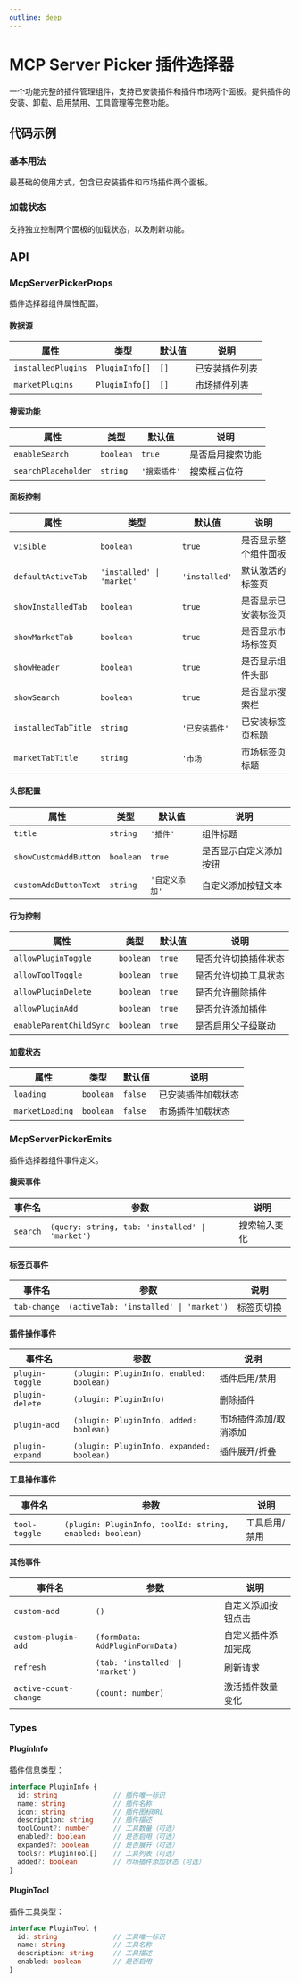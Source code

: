 ```yaml
---
outline: deep
---
```


# MCP Server Picker 插件选择器

一个功能完整的插件管理组件，支持已安装插件和插件市场两个面板。提供插件的安装、卸载、启用禁用、工具管理等完整功能。

## 代码示例

### 基本用法

最基础的使用方式，包含已安装插件和市场插件两个面板。

<demo vue="../../demos/mcp-server-picker/basic-usage.vue" />

### 加载状态

支持独立控制两个面板的加载状态，以及刷新功能。

<demo vue="../../demos/mcp-server-picker/loading-states.vue" />

## API

### McpServerPickerProps

插件选择器组件属性配置。

#### 数据源
| 属性 | 类型 | 默认值 | 说明 |
|------|------|--------|------|
| `installedPlugins` | `PluginInfo[]` | `[]` | 已安装插件列表 |
| `marketPlugins` | `PluginInfo[]` | `[]` | 市场插件列表 |

#### 搜索功能
| 属性 | 类型 | 默认值 | 说明 |
|------|------|--------|------|
| `enableSearch` | `boolean` | `true` | 是否启用搜索功能 |
| `searchPlaceholder` | `string` | `'搜索插件'` | 搜索框占位符 |

#### 面板控制
| 属性 | 类型 | 默认值 | 说明 |
|------|------|--------|------|
| `visible` | `boolean` | `true` | 是否显示整个组件面板 |
| `defaultActiveTab` | `'installed' \| 'market'` | `'installed'` | 默认激活的标签页 |
| `showInstalledTab` | `boolean` | `true` | 是否显示已安装标签页 |
| `showMarketTab` | `boolean` | `true` | 是否显示市场标签页 |
| `showHeader` | `boolean` | `true` | 是否显示组件头部 |
| `showSearch` | `boolean` | `true` | 是否显示搜索栏 |
| `installedTabTitle` | `string` | `'已安装插件'` | 已安装标签页标题 |
| `marketTabTitle` | `string` | `'市场'` | 市场标签页标题 |

#### 头部配置
| 属性 | 类型 | 默认值 | 说明 |
|------|------|--------|------|
| `title` | `string` | `'插件'` | 组件标题 |
| `showCustomAddButton` | `boolean` | `true` | 是否显示自定义添加按钮 |
| `customAddButtonText` | `string` | `'自定义添加'` | 自定义添加按钮文本 |

#### 行为控制
| 属性 | 类型 | 默认值 | 说明 |
|------|------|--------|------|
| `allowPluginToggle` | `boolean` | `true` | 是否允许切换插件状态 |
| `allowToolToggle` | `boolean` | `true` | 是否允许切换工具状态 |
| `allowPluginDelete` | `boolean` | `true` | 是否允许删除插件 |
| `allowPluginAdd` | `boolean` | `true` | 是否允许添加插件 |
| `enableParentChildSync` | `boolean` | `true` | 是否启用父子级联动 |

#### 加载状态
| 属性 | 类型 | 默认值 | 说明 |
|------|------|--------|------|
| `loading` | `boolean` | `false` | 已安装插件加载状态 |
| `marketLoading` | `boolean` | `false` | 市场插件加载状态 |

### McpServerPickerEmits

插件选择器组件事件定义。

#### 搜索事件
| 事件名 | 参数 | 说明 |
|--------|------|------|
| `search` | `(query: string, tab: 'installed' \| 'market')` | 搜索输入变化 |

#### 标签页事件
| 事件名 | 参数 | 说明 |
|--------|------|------|
| `tab-change` | `(activeTab: 'installed' \| 'market')` | 标签页切换 |

#### 插件操作事件
| 事件名 | 参数 | 说明 |
|--------|------|------|
| `plugin-toggle` | `(plugin: PluginInfo, enabled: boolean)` | 插件启用/禁用 |
| `plugin-delete` | `(plugin: PluginInfo)` | 删除插件 |
| `plugin-add` | `(plugin: PluginInfo, added: boolean)` | 市场插件添加/取消添加 |
| `plugin-expand` | `(plugin: PluginInfo, expanded: boolean)` | 插件展开/折叠 |

#### 工具操作事件
| 事件名 | 参数 | 说明 |
|--------|------|------|
| `tool-toggle` | `(plugin: PluginInfo, toolId: string, enabled: boolean)` | 工具启用/禁用 |

#### 其他事件
| 事件名 | 参数 | 说明 |
|--------|------|------|
| `custom-add` | `()` | 自定义添加按钮点击 |
| `custom-plugin-add` | `(formData: AddPluginFormData)` | 自定义插件添加完成 |
| `refresh` | `(tab: 'installed' \| 'market')` | 刷新请求 |
| `active-count-change` | `(count: number)` | 激活插件数量变化 |

### Types

#### PluginInfo

插件信息类型：

```typescript
interface PluginInfo {
  id: string              // 插件唯一标识
  name: string            // 插件名称
  icon: string            // 插件图标URL
  description: string     // 插件描述
  toolCount?: number      // 工具数量（可选）
  enabled?: boolean       // 是否启用（可选）
  expanded?: boolean      // 是否展开（可选）
  tools?: PluginTool[]    // 工具列表（可选）
  added?: boolean         // 市场插件添加状态（可选）
}
```

#### PluginTool

插件工具类型：

```typescript
interface PluginTool {
  id: string              // 工具唯一标识
  name: string            // 工具名称
  description: string     // 工具描述
  enabled: boolean        // 是否启用
}
```